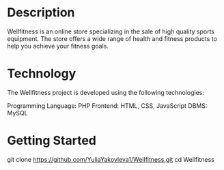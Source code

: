 # Description

Wellfitness is an online store specializing in the sale of high quality sports equipment. The store offers a wide range of health and fitness products to help you achieve your fitness goals.

# Technology

The Wellfitness project is developed using the following technologies:

Programming Language: PHP
Frontend: HTML, CSS, JavaScript
DBMS: MySQL

# Getting Started

git clone https://github.com/YuliaYakovleva1/Wellfitness.git cd Wellfitness
